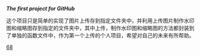 ***The first project for GitHub***

这个项目只是简单的实现了图片上传存到指定文件夹中，并利用上传图片制作水印图和缩略图存到指定的文件夹中，其中上传，制作水印图和缩略图的方法都封装到了单独的函数文件中，作为第一个上传的个人项目，希望对自己的未来有所帮助。

[68](Image-Processing/image-processing/Images/68.jpg)
